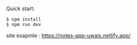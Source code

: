 Quick start:

```
$ npm install
$ npm run dev 
```
site exapmle : https://notes-app-uwais.netlify.app/
